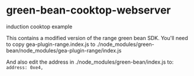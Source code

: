 # green-bean-cooktop-webserver
induction cooktop example

This contains a modified version of the range green bean SDK. You'll need to copy gea-plugin-range.index.js to ./node_modules/green-bean/node_modules/gea-plugin-range/index.js

And also edit the address in ./node_modules/green-bean/index.js to: ```address: 0xe4,```
